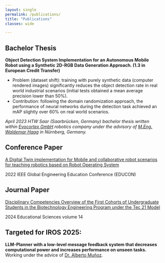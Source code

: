 ```yaml
---
layout: single
permalink: /publications/
title: "Publications"
classes: wide

---
```


## Bachelor Thesis

**Object Detection System Implementation for an Autonomous Mobile Robot using a Synthetic 2D-RGB Data Generation Approach. (1.3 in European Credit Transfer)**

- Problem (dataset shift): training with purely synthetic data (computer rendered images) significantly reduces the object detection rate in real world industrial scenarios (initial tests obtained a mean average precision lower than 50%).
- Contribution: following the domain randomization approach, the performance of neural networks during the detection task achieved an mAP slightly over 60% on real world scenarios.

_April 2023 HTW Saar (Saarbrücken, Germany) bachelor thesis written within [Evocortex GmbH](https://evocortex.org/de/) robotics company under the advisory of [M.Eng. Waldemar Haag](https://www.th-nuernberg.de/person/haag-waldemar/) in Nürnberg, Germany._


## Conference Paper

[A Digital Twin implementation for Mobile and collaborative robot scenarios for teaching robotics based on Robot Operating System](https://ieeexplore.ieee.org/document/9766583)

2022 IEEE Global Engineering Education Conference (EDUCON)


## Journal Paper
[Disciplinary Competencies Overview of the First Cohorts of Undergraduate Students in the Biotechnology Engineering Program under the Tec 21 Model](https://www.mdpi.com/2227-7102/14/1/30)

2024 Educational Sciences volume 14


## Targeted for IROS 2025:
**LLM-Planner with a low-level message feedback system that decreases computational power and increases performance on unseen tasks.** Working under the advice of [Dr. Alberto Muñoz](https://scholar.google.com.mx/citations?user=3o9-OssAAAAJ&hl=en).